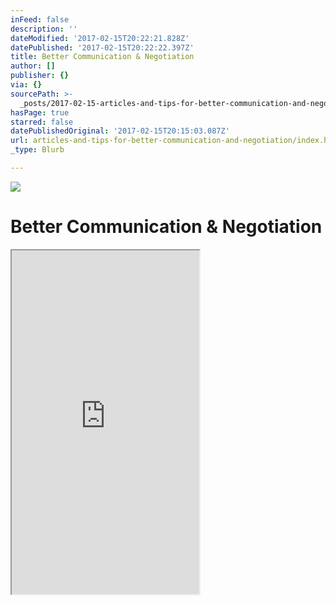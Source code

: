 ```yaml
---
inFeed: false
description: ''
dateModified: '2017-02-15T20:22:21.828Z'
datePublished: '2017-02-15T20:22:22.397Z'
title: Better Communication & Negotiation
author: []
publisher: {}
via: {}
sourcePath: >-
  _posts/2017-02-15-articles-and-tips-for-better-communication-and-negotiation.md
hasPage: true
starred: false
datePublishedOriginal: '2017-02-15T20:15:03.087Z'
url: articles-and-tips-for-better-communication-and-negotiation/index.html
_type: Blurb

---
```

![](https://the-grid-user-content.s3-us-west-2.amazonaws.com/79779548-779b-4a0c-9504-b621adc80d94.png)

# Better Communication & Negotiation

<iframe src="https://the-grid.github.io/ed-userhtml/?g=eJy1VltPIzcUfia_4jC7agDtZJIUtEAuVUqhVAorVbTqQ1VFnvGZxOCxp7YnkK72v_fYk0kIaNkKqS-Jcq7fufg7Ge7HMfyIc6Hghgl5sRBFCbdirqoSrrQpII7HraEU6h4WBvNRlCQZV7Eo2BxtpyCXzLt0Ml0kWKTIM80xySSzVmRxrzv72MmsjcCgHEXWrSTaBaKLwK1KHEUOH13iDShJ0L6U770rslkIPbMB1-eUZfdzoyvFz9_leT6ATCIz5xJzN4BcK3feOy4f4RrlEp3I2IeJEUx-sEzZ2KIR5PGltZccwYRzWOnKgH54Wn7u667R6CUaIzhaoAYFUyscwrYQ0Mar3ELYtUsqdXbfae0BwB9IdVNnClQcCr0Ual5bBhtgJHULhJKMkHvlxe0thF47HTTXl5OfQOd15uvfbqaQC4kdOEpawySko75xsQTBR9GzNvmWhkpY5oRWfnIcF6jMqlPZ3nFHCuvigikaZJierVKbGZFiUmrrfqhGGft4hqfHrHt8zFPEPjvrn5ycspx_x4pyQBlZv8u7vTw9O42gQLfQBML7Rms4cYDDkceb2LFHFIFiBb5uETZoFC2ZFJw5pH1hZo5uFM1SydQ9hdCNbtyiVsPX2jCjsFpKv0jDRX_8u0XfWfpkhnaDpliPQZQWtAI_rErRzviWfQCFc-3E-oe3q_tF83RhRIZWKvQ4DChjBtEEu7SyQqG1-8OEktYzWpckFPfx0cYG_66EQR6Nh7ZkqjFg1tGS2vtofERDJsUYNj7Q-AwTCrkbmNqZC5Q89m-jDAVLlqL0--y1GF_eTH6ZRuNL_2z98htCSJ17PTltWgjj4wlVVm79RNFHiYCmUNGvZqZ1iiZagxbWxvV8NkBab6ri6tPk5jIaXwljHXyirG8uwbPMiwrq8M8r2GJfp38b9mntPGX_C_TpN6BPd6HvPXkzSNtoS60s2k2AQKu-ir2nRTZ227BEkdrEW3kgplHEhS0lW50rrZBWfJ3zG7FslWW0lf81Wv0d3r8_ZAaZhBJ1STxsF7qSnHjCedKUNfESVfvniY8lZg7mWnsGJua1EAPXwdggMTXW5kTufhz1RUhJWXOK9UdxQzprgMR8whPFObDUalk5HIA_SecQn3S73fJxEBHnCBYvBDEe8bEzla_k5VTrYaazrxLw7CnzOpYSPeDjKIp7241oOrRBuTvTnazEvYXYbtPPgsq_QZiESew3eDYM_Qq9b1YnrZzTahfF-r0kvpnb5-MdyzWSdjj7d2zJamkbrMlG7SSx33dYwf7Rij3YcKw4XWypGX_-F-TOJgSsuQydO9smCHWw8eupxgd5pcKlPHh_CJ8fqKf6oZP72i2M6BI8wMQYtjo4HECj9JGeK2uPP7t_jdqB5dqD2ixIAg22G5seSQKbbGy8xAPbmPRJMN0x6W9Mvhzc_VqhWR0eDpbMwPsiuyMstayj9IVWuRSZO_B7djjYtKHlX8qlv2W7h5J2-l8iDWMw" height="550" style=""></iframe>